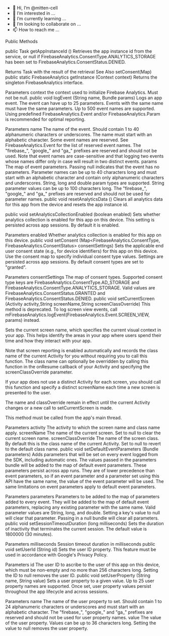 - 👋 Hi, I’m @mitten-cell
- 👀 I’m interested in ...
- 🌱 I’m currently learning ...
- 💞️ I’m looking to collaborate on ...
- 📫 How to reach me ...

<!---
mitten-cell/mitten-cell is a ✨ special ✨ repository because its `README.md` (this file) appears on your GitHub profile.
You can click the Preview link to take a look at your changes.
--->Public Methods
public Task<String> getAppInstanceId ()
Retrieves the app instance id from the service, or null if FirebaseAnalytics.ConsentType.ANALYTICS_STORAGE has been set to FirebaseAnalytics.ConsentStatus.DENIED.

Returns
Task with the result of the retrieval
See Also
setConsent(Map)
public static FirebaseAnalytics getInstance (Context context)
Returns the singleton FirebaseAnalytics interface.

Parameters
context	the context used to initialize Firebase Analytics. Must not be null.
public void logEvent (String name, Bundle params)
Logs an app event. The event can have up to 25 parameters. Events with the same name must have the same parameters. Up to 500 event names are supported. Using predefined FirebaseAnalytics.Event and/or FirebaseAnalytics.Param is recommended for optimal reporting.

Parameters
name	The name of the event. Should contain 1 to 40 alphanumeric characters or underscores. The name must start with an alphabetic character. Some event names are reserved. See FirebaseAnalytics.Event for the list of reserved event names. The "firebase_", "google_" and "ga_" prefixes are reserved and should not be used. Note that event names are case-sensitive and that logging two events whose names differ only in case will result in two distinct events.
params	The map of event parameters. Passing null indicates that the event has no parameters. Parameter names can be up to 40 characters long and must start with an alphabetic character and contain only alphanumeric characters and underscores. String, long and double param types are supported. String parameter values can be up to 100 characters long. The "firebase_", "google_" and "ga_" prefixes are reserved and should not be used for parameter names.
public void resetAnalyticsData ()
Clears all analytics data for this app from the device and resets the app instance id.

public void setAnalyticsCollectionEnabled (boolean enabled)
Sets whether analytics collection is enabled for this app on this device. This setting is persisted across app sessions. By default it is enabled.

Parameters
enabled	Whether analytics collection is enabled for this app on this device.
public void setConsent (Map<FirebaseAnalytics.ConsentType, FirebaseAnalytics.ConsentStatus> consentSettings)
Sets the applicable end user consent state (e.g., for device identifiers) for this app on this device. Use the consent map to specify individual consent type values. Settings are persisted across app sessions. By default consent types are set to "granted".

Parameters
consentSettings	The map of consent types. Supported consent type keys are FirebaseAnalytics.ConsentType.AD_STORAGE and FirebaseAnalytics.ConsentType.ANALYTICS_STORAGE. Valid values are FirebaseAnalytics.ConsentStatus.GRANTED and FirebaseAnalytics.ConsentStatus.DENIED.
public void setCurrentScreen (Activity activity,String screenName,String screenClassOverride)
This method is deprecated.
To log screen view events, call mFirebaseAnalytics.logEvent(FirebaseAnalytics.Event.SCREEN_VIEW, params) instead.

Sets the current screen name, which specifies the current visual context in your app. This helps identify the areas in your app where users spend their time and how they interact with your app.

Note that screen reporting is enabled automatically and records the class name of the current Activity for you without requiring you to call this function. The class name can optionally be overridden by calling this function in the onResume callback of your Activity and specifying the screenClassOverride parameter.

If your app does not use a distinct Activity for each screen, you should call this function and specify a distinct screenName each time a new screen is presented to the user.

The name and classOverride remain in effect until the current Activity changes or a new call to setCurrentScreen is made.

This method must be called from the app's main thread.

Parameters
activity	The activity to which the screen name and class name apply.
screenName	The name of the current screen. Set to null to clear the current screen name.
screenClassOverride	The name of the screen class. By default this is the class name of the current Activity. Set to null to revert to the default class name.
public void setDefaultEventParameters (Bundle parameters)
Adds parameters that will be set on every event logged from the SDK, including automatic ones. The values passed in the parameters bundle will be added to the map of default event parameters. These parameters persist across app runs. They are of lower precedence than event parameters, so if an event parameter and a parameter set using this API have the same name, the value of the event parameter will be used. The same limitations on event parameters apply to default event parameters.

Parameters
parameters	Parameters to be added to the map of parameters added to every event. They will be added to the map of default event parameters, replacing any existing parameter with the same name. Valid parameter values are String, long, and double. Setting a key's value to null will clear that parameter. Passing in a null bundle will clear all parameters.
public void setSessionTimeoutDuration (long milliseconds)
Sets the duration of inactivity that terminates the current session. The default value is 1800000 (30 minutes).

Parameters
milliseconds	Session timeout duration in milliseconds
public void setUserId (String id)
Sets the user ID property. This feature must be used in accordance with Google's Privacy Policy.

Parameters
id	The user ID to ascribe to the user of this app on this device, which must be non-empty and no more than 256 characters long. Setting the ID to null removes the user ID.
public void setUserProperty (String name, String value)
Sets a user property to a given value. Up to 25 user property names are supported. Once set, user property values persist throughout the app lifecycle and across sessions.

Parameters
name	The name of the user property to set. Should contain 1 to 24 alphanumeric characters or underscores and must start with an alphabetic character. The "firebase_", "google_" and "ga_" prefixes are reserved and should not be used for user property names.
value	The value of the user property. Values can be up to 36 characters long. Setting the value to null removes the user property.


